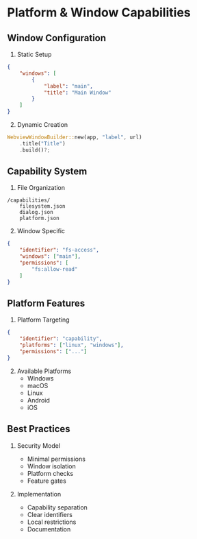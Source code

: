 # Platform & Window Capabilities

## Window Configuration
1. Static Setup
```json
{
	"windows": [
		{
			"label": "main",
			"title": "Main Window"
		}
	]
}
```

2. Dynamic Creation
```rust
WebviewWindowBuilder::new(app, "label", url)
	.title("Title")
	.build()?;
```

## Capability System
1. File Organization
```
/capabilities/
	filesystem.json
	dialog.json
	platform.json
```

2. Window Specific
```json
{
	"identifier": "fs-access",
	"windows": ["main"],
	"permissions": [
		"fs:allow-read"
	]
}
```

## Platform Features
1. Platform Targeting
```json
{
	"identifier": "capability",
	"platforms": ["linux", "windows"],
	"permissions": ["..."]
}
```

2. Available Platforms
	 - Windows
	 - macOS
	 - Linux
	 - Android
	 - iOS

## Best Practices
1. Security Model
	 - Minimal permissions
	 - Window isolation
	 - Platform checks
	 - Feature gates

2. Implementation
	 - Capability separation
	 - Clear identifiers
	 - Local restrictions
	 - Documentation